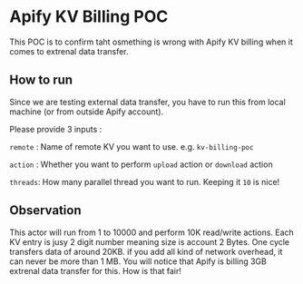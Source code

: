 # Apify KV Billing POC

This POC is to confirm taht osmething is wrong with Apify KV billing when it comes to extrenal data transfer.

## How to run

Since we are testing external data transfer, you have to run this from local machine (or from outside Apify account).

Please provide 3 inputs :

`remote` : Name of remote KV you want to use. e.g. `kv-billing-poc`

`action` : Whether you want to perform `upload` action or `download` action

`threads`: How many parallel thread you want to run. Keeping it `10` is nice!

## Observation

This actor will run from 1 to 10000 and perform 10K read/write actions. Each KV entry is jusy 2 digit number meaning size is account 2 Bytes.
One cycle transfers data of around 20KB. if you add all kind of network overhead, it can never be more than 1 MB. You will notice that Apify is billing 3GB  extrenal data transfer for this. How is that fair!
